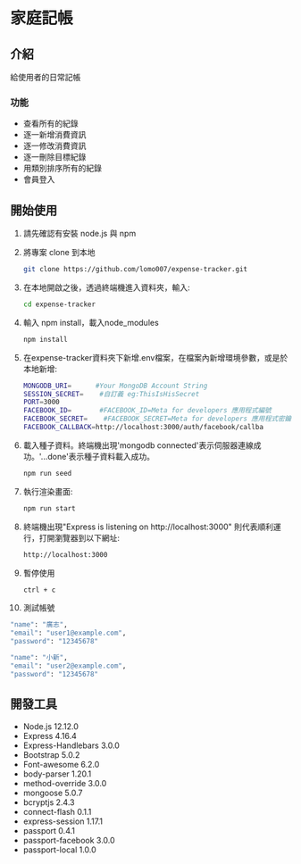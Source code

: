 # 家庭記帳

## 介紹

給使用者的日常記帳

### 功能

- 查看所有的紀錄
- 逐一新增消費資訊
- 逐一修改消費資訊
- 逐一刪除目標紀錄
- 用類別排序所有的紀錄
- 會員登入

## 開始使用

1. 請先確認有安裝 node.js 與 npm
2. 將專案 clone 到本地
   ```bash
   git clone https://github.com/lomo007/expense-tracker.git
   ```
3. 在本地開啟之後，透過終端機進入資料夾，輸入:
   ```bash
   cd expense-tracker
   ```
4. 輸入 npm install，載入node_modules
   ```bash
   npm install
   ```

5. 在expense-tracker資料夾下新增.env檔案，在檔案內新增環境參數，或是於本地新增:
   ```bash
   MONGODB_URI=      #Your MongoDB Account String
   SESSION_SECRET=    #自訂義 eg:ThisIsHisSecret
   PORT=3000
   FACEBOOK_ID=       #FACEBOOK_ID=Meta for developers 應用程式編號
   FACEBOOK_SECRET=    #FACEBOOK_SECRET=Meta for developers 應用程式密鑰
   FACEBOOK_CALLBACK=http://localhost:3000/auth/facebook/callba
   ```

6. 載入種子資料。終端機出現'mongodb connected'表示伺服器連線成功。'...done'表示種子資料載入成功。
   ```bash
   npm run seed
   ```

7. 執行渲染畫面:
   ```bash
   npm run start
   ```

8. 終端機出現"Express is listening on http://localhost:3000" 則代表順利運行，打開瀏覽器到以下網址:
   ```bash
   http://localhost:3000
   ```

9. 暫停使用
   ```bash
   ctrl + c
   ```

10. 測試帳號
   ```bash
   "name": "廣志",
   "email": "user1@example.com",      
   "password": "12345678"
   
   "name": "小新",
   "email": "user2@example.com",
   "password": "12345678"
   ```

## 開發工具

- Node.js 12.12.0
- Express 4.16.4
- Express-Handlebars 3.0.0
- Bootstrap 5.0.2
- Font-awesome 6.2.0
- body-parser 1.20.1
- method-override 3.0.0
- mongoose 5.0.7
- bcryptjs 2.4.3
- connect-flash 0.1.1
- express-session 1.17.1
- passport 0.4.1
- passport-facebook 3.0.0
- passport-local 1.0.0